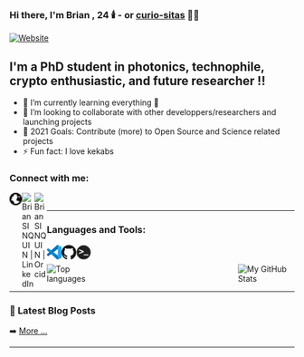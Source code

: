 ### Hi there, I'm Brian , 24 🕯️ - or [curio-sitas][website] 🧑‍🎓

[![Website](https://img.shields.io/website?label=curiositas.me&style=for-the-badge&url=https%3A%2F%2Fcuriositas.me)](https://curiositas.me)

## I'm a PhD student in photonics, technophile, crypto enthusiastic, and future researcher !!

- 🌱 I’m currently learning everything 🤣
- 👯 I’m looking to collaborate with other developpers/researchers and launching projects
- 🥅 2021 Goals: Contribute (more) to Open Source and Science related projects
- ⚡ Fun fact: I love kekabs

### Connect with me:

[<img align="left" alt="curiositas.me" width="22px" src="https://raw.githubusercontent.com/iconic/open-iconic/master/svg/globe.svg" />][website]
[<img align="left" alt="Brian SINQUIN | LinkedIn" width="22px" src="https://cdn.jsdelivr.net/npm/simple-icons@v3/icons/linkedin.svg" />][linkedin]
[<img align="left" alt="Brian SINQUIN | Orcid" width="22px" src="https://cdn.jsdelivr.net/npm/simple-icons@v3/icons/orcid.svg" />][orcid]

<br />

---

### Languages and Tools:

<img align="left" alt="Visual Studio Code" width="26px" src="https://raw.githubusercontent.com/github/explore/80688e429a7d4ef2fca1e82350fe8e3517d3494d/topics/visual-studio-code/visual-studio-code.png" />
<img align="left" alt="GitHub" width="26px" src="https://raw.githubusercontent.com/github/explore/78df643247d429f6cc873026c0622819ad797942/topics/github/github.png" />
<img align="left" alt="Terminal" width="26px" src="https://raw.githubusercontent.com/github/explore/80688e429a7d4ef2fca1e82350fe8e3517d3494d/topics/terminal/terminal.png" />

<br />
<br />

<img align="left" width="100px"  alt="Top languages" src="https://github-readme-stats.vercel.app/api/top-langs/?username=curio-sitas&show_icons=true&hide_border=true" />
<img align="right" width="100px" alt="My GitHub Stats" src="https://github-readme-stats.vercel.app/api?username=curio-sitas&show_icons=true&hide_border=true" />

<br />
<br />

---

### 📕 Latest Blog Posts

<!-- BLOG-POST-LIST:START -->
<!-- BLOG-POST-LIST:END -->

➡️ [More ...](https://curiositas.me)

---



[website]: https://curiositas.me
[youtube]: https://youtube.com/codeSTACKr
[linkedin]: https://linkedin.com/in/brian-sinquin/
[orcid]: https://orcid.org/0000-0001-8278-394X
